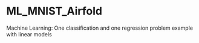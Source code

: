 # ML_MNIST_Airfold
Machine Learning: One classification and one regression problem example with linear models
